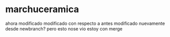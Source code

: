 # marchuceramica 
ahora modificado
modificado con respecto a antes
modificado nuevamente desde newbranch?
pero esto nose vio
estoy con merge